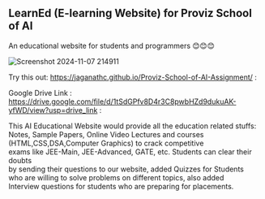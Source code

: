 ## LearnEd (E-learning Website) for Proviz School of AI
An educational website for students and programmers 😊😊😊  

![Screenshot 2024-11-07 214911](https://github.com/user-attachments/assets/de8f49a3-f8b9-4cf2-8bc0-4c9ac25daab3)

Try this out:  https://jaganathc.github.io/Proviz-School-of-AI-Assignment/ :  

Google Drive Link :  https://drive.google.com/file/d/1tSdGPfv8D4r3C8pwbHZd9dukuAK-yfWD/view?usp=drive_link :

This AI Educational Website would provide all the education related stuffs:  
Notes, Sample Papers, Online Video Lectures and courses (HTML,CSS,DSA,Computer Graphics) to crack competitive  
exams like JEE-Main, JEE-Advanced, GATE, etc. Students can clear their doubts  
by sending their questions to our website, added Quizzes for Students  
who are willing to solve problems on different topics, also added  
Interview questions for students who are preparing for placements.  
  

